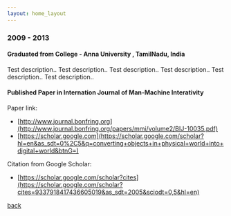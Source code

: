 ```yaml
---
layout: home_layout
---
```


### [](#header-2) 2009 - 2013

#### Graduated from College - Anna University , TamilNadu, India
Test description..
Test description..
Test description..
Test description..
Test description..
Test description..

#### Published Paper in Internation Journal of Man-Machine Interativity

Paper link: 
- [http://www.journal.bonfring.org](http://www.journal.bonfring.org/papers/mmi/volume2/BIJ-10035.pdf)
- [https://scholar.google.com](https://scholar.google.com/scholar?hl=en&as_sdt=0%2C5&q=converting+objects+in+physical+world+into+digital+world&btnG=)

Citation from Google Scholar: 
- [https://scholar.google.com/scholar?cites](https://scholar.google.com/scholar?cites=9337918417436605019&as_sdt=2005&sciodt=0,5&hl=en)

[back](../../index.md)
